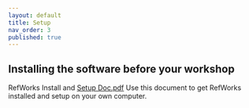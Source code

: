 ```yaml
---
layout: default
title: Setup
nav_order: 3
published: true
---
```


## Installing the software before your workshop

 RefWorks Install and [Setup Doc.pdf]()  Use this document to get RefWorks installed and setup on your own computer.
